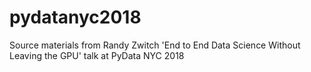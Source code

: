 # pydatanyc2018
Source materials from Randy Zwitch 'End to End Data Science Without Leaving the GPU' talk at PyData NYC 2018
